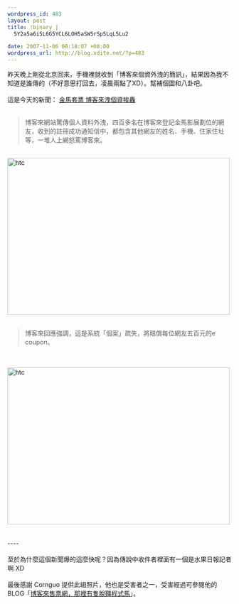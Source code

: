 ```yaml
--- 
wordpress_id: 483
layout: post
title: !binary |
  5Y2a5a6i5L6G5YCL6LOH5aSW5rSp5LqL5Lu2

date: 2007-11-06 08:18:07 +08:00
wordpress_url: http://blog.xdite.net/?p=483
---
```

昨天晚上剛從北京回來，手機裡就收到「博客來個資外洩的簡訊」，結果因為我不知道是誰傳的（不好意思打回去，凌晨兩點了XD）。幫補個圖和八卦吧。<br /><br />這是今天的新聞： <a href="http://udn.com/NEWS/ENTERTAINMENT/ENT3/4084967.shtml">金馬套票 博客來洩個資挨轟</a><br /><br /><blockquote>博客來網站驚傳個人資料外洩，四百多名在博客來登記金馬影展劃位的網友，收到的註冊成功通知信中，都包含其他網友的姓名、手機、住家住址等，一堆人上網怒罵博客來。</blockquote><br /><a href="http://www.flickr.com/photo_zoom.gne?id=1875723450&amp;size=o" title="相片分享"><img src="http://farm3.static.flickr.com/2022/1875723450_a9113d8223.jpg" alt="htc" height="353" width="500" /></a><br /><br /><blockquote>博客來回應強調，這是系統「個案」疏失，將賠償每位網友五百元的e coupon。</blockquote><br /><br /><a href="http://www.flickr.com/photo_zoom.gne?id=1874901373&amp;size=o" title="相片分享"><img src="http://farm3.static.flickr.com/2383/1874901373_4be920c9b4.jpg" alt="htc" height="353" width="500" /></a><br /><br /><br />----<br /><br />至於為什麼這個新聞爆的這麼快呢？因為傳說中收件者裡面有一個是水果日報記者啊 XD <br /><br />最後感謝 Cornguo 提供此組照片，他也是受害者之一，受害經過可參閱他的 BLOG「<a href="http://cornguo.twbbs.org/archives/20071106/783/">博客來售票網，那裡有隻脫韁程式馬</a>」。<br />
